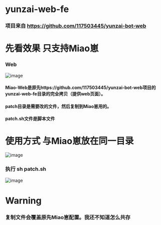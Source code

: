 
# yunzai-web-fe
### 项目来自 https://github.com/117503445/yunzai-bot-web
# 先看效果  只支持Miao崽
### Web
![image](https://github.com/yelinlan/yunzai-web-fe/assets/38036830/18a435f8-0449-453a-a43a-69c00307df07)

#### Miao-Web是原先https://github.com/117503445/yunzai-bot-web项目的yunzai-web-fe目录的完全拷贝（提供web页面）。
#### patch目录是需要改的文件，然后复制到Miao崽用的。
#### patch.sh文件是脚本文件

# 使用方式 与Miao崽放在同一目录
![image](https://github.com/yelinlan/yunzai-web-fe/assets/38036830/5d33d6e6-1a0c-440e-8dae-58148ff35c81)
### 执行 sh patch.sh
![image](https://github.com/yelinlan/yunzai-web-fe/assets/38036830/82b1801e-a011-4236-abe4-7ffcb1003ae8)



# Warning 
### 复制文件会覆盖原先Miao崽配置。我还不知道怎么共存

